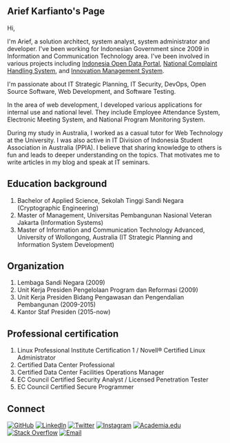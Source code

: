 ## Arief Karfianto's Page

Hi, 

I'm Arief, a solution architect, system analyst, system administrator and developer. I've been working for Indonesian Government since 2009 in Information and Communication Technology area. I've been involved in various projects including [Indonesia Open Data Portal](https://data.go.id), [National Complaint Handling System](https://www.lapor.go.id), and [Innovation Management System](https://inovasi.setneg.go.id).

I'm passionate about IT Strategic Planning, IT Security, DevOps, Open Source Software, Web Development, and Software Testing.

In the area of web development, I developed various applications for internal use and national level. They include Employee Attendance System, Electronic Meeting System, and National Program Monitoring System.

During my study in Australia, I worked as a casual tutor for Web Technology at the University. I was also active in IT Division of Indonesia Student Association in Australia (PPIA). I believe that sharing knowledge to others is fun and leads to deeper understanding on the topics. That motivates me to write articles in my blog and speak at IT seminars.

## Education background

1. Bachelor of Applied Science, Sekolah Tinggi Sandi Negara (Cryptographic Engineering)
2. Master of Management, Universitas Pembangunan Nasional Veteran Jakarta (Information Systems)
3. Master of Information and Communication Technology Advanced, University of Wollongong, Australia (IT Strategic Planning and Information System Development)

## Organization

1. Lembaga Sandi Negara (2009)
2. Unit Kerja Presiden Pengelolaan Program dan Reformasi (2009)
3. Unit Kerja Presiden Bidang Pengawasan dan Pengendalian Pembangunan (2009-2015)
4. Kantor Staf Presiden (2015-now)

## Professional certification

1. Linux Professional Institute Certification 1 / Novell® Certified Linux Administrator
2. Certified Data Center Professional
3. Certified Data Center Facilities Operations Manager
4. EC Council Certified Security Analyst / Licensed Penetration Tester
5. EC Council Certified Secure Programmer

## Connect
[![GitHub](https://img.shields.io/badge/-GitHub-181717?style=flat&logo=github)](https://github.com/karfianto)
[![LinkedIn](https://img.shields.io/badge/-LinkedIn-0077B5?style=flat&logo=linkedin&logoColor=white)](https://www.linkedin.com/in/karfi/)
[![Twitter](https://img.shields.io/badge/-Twitter-1DA1F2?style=flat&logo=twitter&logoColor=white)](https://twitter.com/karfianto)
[![Instagram](https://img.shields.io/badge/-Instagram-E4405F?style=flat&logo=instagram&logoColor=white)](https://www.instagram.com/karfianto/)
[![Academia.edu](https://img.shields.io/badge/-Academia.edu-8B0000?style=flat&logo=academia&logoColor=white)](https://uow.academia.edu/karfianto)
[![Stack Overflow](https://img.shields.io/badge/-Stack%20Overflow-FE7A16?style=flat&logo=stack-overflow&logoColor=white)](https://stackoverflow.com/users/4557260/arief-karfianto)
[![Email](https://img.shields.io/badge/Email-D14836?style=flat-square&logo=Gmail&logoColor=white)](mailto:karfi@ictlab.org)


